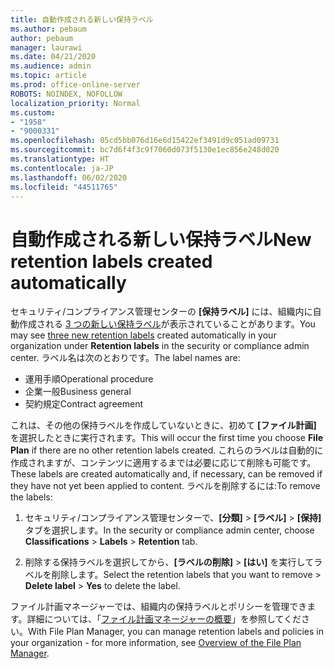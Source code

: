 ```yaml
---
title: 自動作成される新しい保持ラベル
ms.author: pebaum
author: pebaum
manager: laurawi
ms.date: 04/21/2020
ms.audience: admin
ms.topic: article
ms.prod: office-online-server
ROBOTS: NOINDEX, NOFOLLOW
localization_priority: Normal
ms.custom:
- "1958"
- "9000331"
ms.openlocfilehash: 05cd5bb076d16e6d15422ef3491d9c051ad09731
ms.sourcegitcommit: bc7d6f4f3c9f7060d073f5130e1ec856e248d020
ms.translationtype: HT
ms.contentlocale: ja-JP
ms.lasthandoff: 06/02/2020
ms.locfileid: "44511765"
---
```

# <a name="new-retention-labels-created-automatically"></a><span data-ttu-id="0c38d-102">自動作成される新しい保持ラベル</span><span class="sxs-lookup"><span data-stu-id="0c38d-102">New retention labels created automatically</span></span>

<span data-ttu-id="0c38d-103">セキュリティ/コンプライアンス管理センターの **[保持ラベル]** には、組織内に自動作成される [3 つの新しい保持ラベル](https://docs.microsoft.com/microsoft-365/compliance/file-plan-manager)が表示されていることがあります。</span><span class="sxs-lookup"><span data-stu-id="0c38d-103">You may see [three new retention labels](https://docs.microsoft.com/microsoft-365/compliance/file-plan-manager) created automatically in your organization under **Retention labels** in the security or compliance admin center.</span></span> <span data-ttu-id="0c38d-104">ラベル名は次のとおりです。</span><span class="sxs-lookup"><span data-stu-id="0c38d-104">The label names are:</span></span>

- <span data-ttu-id="0c38d-105">運用手順</span><span class="sxs-lookup"><span data-stu-id="0c38d-105">Operational procedure</span></span>
- <span data-ttu-id="0c38d-106">企業一般</span><span class="sxs-lookup"><span data-stu-id="0c38d-106">Business general</span></span>
- <span data-ttu-id="0c38d-107">契約規定</span><span class="sxs-lookup"><span data-stu-id="0c38d-107">Contract agreement</span></span>

<span data-ttu-id="0c38d-108">これは、その他の保持ラベルを作成していないときに、初めて **[ファイル計画]** を選択したときに実行されます。</span><span class="sxs-lookup"><span data-stu-id="0c38d-108">This will occur the first time you choose **File Plan** if there are no other retention labels created.</span></span> <span data-ttu-id="0c38d-109">これらのラベルは自動的に作成されますが、コンテンツに適用するまでは必要に応じて削除も可能です。</span><span class="sxs-lookup"><span data-stu-id="0c38d-109">These labels are created automatically and, if necessary, can be removed if they have not yet been applied to content.</span></span> <span data-ttu-id="0c38d-110">ラベルを削除するには:</span><span class="sxs-lookup"><span data-stu-id="0c38d-110">To remove the labels:</span></span>

1. <span data-ttu-id="0c38d-111">セキュリティ/コンプライアンス管理センターで、**[分類]** > **[ラベル]** > **[保持]** タブを選択します。</span><span class="sxs-lookup"><span data-stu-id="0c38d-111">In the security or compliance admin center, choose **Classifications** > **Labels** > **Retention** tab.</span></span>

1. <span data-ttu-id="0c38d-112">削除する保持ラベルを選択してから、**[ラベルの削除]** > **[はい]** を実行してラベルを削除します。</span><span class="sxs-lookup"><span data-stu-id="0c38d-112">Select the retention labels that you want to remove > **Delete label** > **Yes** to delete the label.</span></span>

<span data-ttu-id="0c38d-113">ファイル計画マネージャーでは、組織内の保持ラベルとポリシーを管理できます。詳細については、「[ファイル計画マネージャーの概要](https://docs.microsoft.com/microsoft-365/compliance/file-plan-manager)」を参照してください。</span><span class="sxs-lookup"><span data-stu-id="0c38d-113">With File Plan Manager, you can manage retention labels and policies in your organization - for more information, see [Overview of the File Plan Manager](https://docs.microsoft.com/microsoft-365/compliance/file-plan-manager).</span></span>